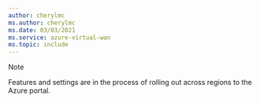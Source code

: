 ```yaml
---
author: cherylmc
ms.author: cherylmc
ms.date: 03/03/2021
ms.service: azure-virtual-wan
ms.topic: include
---
```


> [!NOTE]
> Features and settings are in the process of rolling out across regions to the Azure portal.
>
